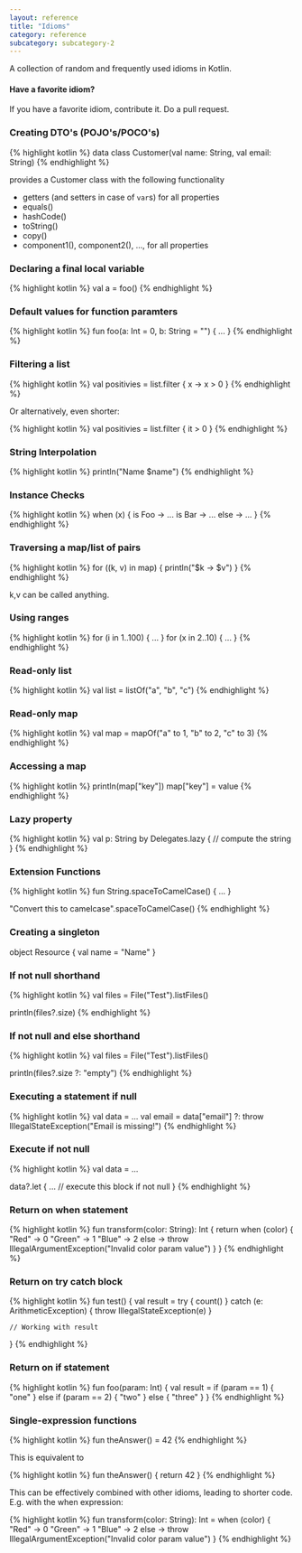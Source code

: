 ```yaml
---
layout: reference
title: "Idioms"
category: reference
subcategory: subcategory-2
---
```


A collection of random and frequently used idioms in Kotlin.

#### Have a favorite idiom?

If you have a favorite idiom, contribute it. Do a pull request.

### Creating DTO's (POJO's/POCO's)

{% highlight kotlin %}
data class Customer(val name: String, val email: String)
{% endhighlight %}

provides a Customer class with the following functionality

* getters (and setters in case of `var`s) for all properties
* equals()
* hashCode()
* toString()
* copy()
* component1(), component2(), ..., for all properties

### Declaring a final local variable

{% highlight kotlin %}
val a = foo()
{% endhighlight %}

### Default values for function paramters

{% highlight kotlin %}
fun foo(a: Int = 0, b: String = "") { ... }
{% endhighlight %}

### Filtering a list

{% highlight kotlin %}
val positivies = list.filter { x -> x > 0 }
{% endhighlight %}

Or alternatively, even shorter:

{% highlight kotlin %}
val positivies = list.filter { it > 0 }
{% endhighlight %}

### String Interpolation

{% highlight kotlin %}
println("Name $name")
{% endhighlight %}

### Instance Checks

{% highlight kotlin %}
when (x) {
    is Foo -> ...
    is Bar -> ...
    else   -> ...
}
{% endhighlight %}

### Traversing a map/list of pairs

{% highlight kotlin %}
for ((k, v) in map) {
    println("$k -> $v")
}
{% endhighlight %}

k,v can be called anything.

### Using ranges

{% highlight kotlin %}
for (i in 1..100) { ... }
for (x in 2..10) { ... }
{% endhighlight %}

### Read-only list

{% highlight kotlin %}
val list = listOf("a", "b", "c")
{% endhighlight %}

### Read-only map

{% highlight kotlin %}
val map = mapOf("a" to 1, "b" to 2, "c" to 3)
{% endhighlight %}

### Accessing a map

{% highlight kotlin %}
println(map["key"])
map["key"] = value
{% endhighlight %}

### Lazy property

{% highlight kotlin %}
val p: String by Delegates.lazy {
    // compute the string
}
{% endhighlight %}

### Extension Functions

{% highlight kotlin %}
fun String.spaceToCamelCase() { ... }

"Convert this to camelcase".spaceToCamelCase()
{% endhighlight %}

### Creating a singleton

object Resource {
    val name = "Name"
}

### If not null shorthand

{% highlight kotlin %}
val files = File("Test").listFiles()

println(files?.size)
{% endhighlight %}

### If not null and else shorthand

{% highlight kotlin %}
val files = File("Test").listFiles()

println(files?.size ?: "empty")
{% endhighlight %}

### Executing a statement if null

{% highlight kotlin %}
val data = ...
val email = data["email"] ?: throw IllegalStateException("Email is missing!")
{% endhighlight %}

### Execute if not null

{% highlight kotlin %}
val data = ...

data?.let {
    ... // execute this block if not null
}
{% endhighlight %}

### Return on when statement

{% highlight kotlin %}
fun transform(color: String): Int {
    return when (color) {
        "Red" -> 0
        "Green" -> 1
        "Blue" -> 2
        else -> throw IllegalArgumentException("Invalid color param value")
    }
}
{% endhighlight %}

### Return on try catch block

{% highlight kotlin %}
fun test() {
    val result = try {
        count()
    } catch (e: ArithmeticException) {
        throw IllegalStateException(e)
    }

    // Working with result
}
{% endhighlight %}

### Return on if statement

{% highlight kotlin %}
fun foo(param: Int) {
    val result = if (param == 1) {
        "one"
    } else if (param == 2) {
        "two"
    } else {
        "three"
    }
}
{% endhighlight %}

### Single-expression functions

{% highlight kotlin %}
fun theAnswer() = 42
{% endhighlight %}

This is equivalent to

{% highlight kotlin %}
fun theAnswer() {
    return 42
}
{% endhighlight %}

This can be effectively combined with other idioms, leading to shorter code. E.g. with the when expression:

{% highlight kotlin %}
fun transform(color: String): Int = when (color) {
    "Red" -> 0
    "Green" -> 1
    "Blue" -> 2
    else -> throw IllegalArgumentException("Invalid color param value")
}
{% endhighlight %}
